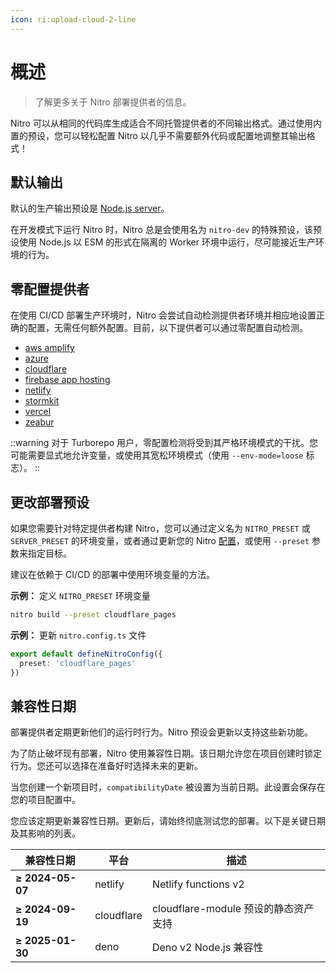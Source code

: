 ```yaml
---
icon: ri:upload-cloud-2-line
---
```


# 概述

> 了解更多关于 Nitro 部署提供者的信息。

Nitro 可以从相同的代码库生成适合不同托管提供者的不同输出格式。通过使用内置的预设，您可以轻松配置 Nitro 以几乎不需要额外代码或配置地调整其输出格式！

## 默认输出

默认的生产输出预设是 [Node.js server](/deploy/node)。

在开发模式下运行 Nitro 时，Nitro 总是会使用名为 `nitro-dev` 的特殊预设，该预设使用 Node.js 以 ESM 的形式在隔离的 Worker 环境中运行，尽可能接近生产环境的行为。

## 零配置提供者

在使用 CI/CD 部署生产环境时，Nitro 会尝试自动检测提供者环境并相应地设置正确的配置，无需任何额外配置。目前，以下提供者可以通过零配置自动检测。

- [aws amplify](/deploy/providers/aws-amplify)
- [azure](/deploy/providers/azure)
- [cloudflare](/deploy/providers/cloudflare)
- [firebase app hosting](/deploy/providers/firebase#firebase-app-hosting)
- [netlify](/deploy/providers/netlify)
- [stormkit](/deploy/providers/stormkit)
- [vercel](/deploy/providers/vercel)
- [zeabur](/deploy/providers/zeabur)

::warning
对于 Turborepo 用户，零配置检测将受到其严格环境模式的干扰。您可能需要显式地允许变量，或使用其宽松环境模式（使用 `--env-mode=loose` 标志）。
::

## 更改部署预设

如果您需要针对特定提供者构建 Nitro，您可以通过定义名为 `NITRO_PRESET` 或 `SERVER_PRESET` 的环境变量，或者通过更新您的 Nitro [配置](/guide/configuration)，或使用 `--preset` 参数来指定目标。

建议在依赖于 CI/CD 的部署中使用环境变量的方法。

**示例：** 定义 `NITRO_PRESET` 环境变量
```bash
nitro build --preset cloudflare_pages
```

**示例：** 更新 `nitro.config.ts` 文件

```ts
export default defineNitroConfig({
  preset: 'cloudflare_pages'
})
```

## 兼容性日期

部署提供者定期更新他们的运行时行为。Nitro 预设会更新以支持这些新功能。

为了防止破坏现有部署，Nitro 使用兼容性日期。该日期允许您在项目创建时锁定行为。您还可以选择在准备好时选择未来的更新。

当您创建一个新项目时，`compatibilityDate` 被设置为当前日期。此设置会保存在您的项目配置中。

您应该定期更新兼容性日期。更新后，请始终彻底测试您的部署。以下是关键日期及其影响的列表。

<!-- automd:compatDate -->

| 兼容性日期 | 平台 | 描述 |
|------|----------|-------------|
| **≥ 2024-05-07** | netlify | Netlify functions v2 |
| **≥ 2024-09-19** | cloudflare | cloudflare-module 预设的静态资产支持 |
| **≥ 2025-01-30** | deno | Deno v2 Node.js 兼容性 |

<!-- /automd -->